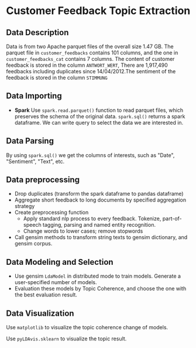 # Customer Feedback Topic Extraction

## Data Description

Data is from two Apache parquet files of the overall size 1.47 GB.  The parquet file in `customer_feedbacks` contains 101 columns, and the one in `customer_feedbacks_cat` contains 7 columns. The content of customer feedback is stored in the column `ANTWORT_WERT`, There are 1,917,490 feedbacks including duplicates since 14/04/2012.The sentiment of the feedback is stored in the column `STIMMUNG`

## Data Importing

* **Spark**
  Use `spark.read.parquet()` function to read parquet files, which preserves the schema of the original data. `spark.sql()` returns a spark dataframe. We can write query to select the data we are interested in.

## Data Parsing

By using `spark.sql()` we get the columns of interests, such as "Date", "Sentiment", "Text", etc.

## Data preprocessing

* Drop duplicates (transform the spark dataframe to pandas dataframe)
* Aggregate short feedback to long documents by specified aggregation strategy
* Create preprocessing function
  * Apply standard nlp process to every feedback. Tokenize, part-of-speech tagging, parsing and named entity recognition. 
  * Change words to lower cases; remove stopwords
* Call gensim methods to transform string texts to gensim dictionary, and gensim corpus. 

## Data Modeling and Selection

* Use gensim `LdaModel` in distributed mode to train models. Generate a user-specified number of models. 
* Evaluation these models by Topic Coherence, and choose the one with the best evaluation result.

## Data Visualization

Use `matplotlib` to visualize the topic coherence change of models.

Use `pyLDAvis.sklearn` to visualize the topic result.

